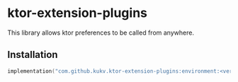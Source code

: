 # ktor-extension-plugins

This library allows ktor preferences to be called from anywhere.

## Installation

```kotlin
implementation("com.github.kukv.ktor-extension-plugins:environment:<version>")
```
